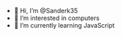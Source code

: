 - 👋 Hi, I’m @Sanderk35
- 👀 I’m interested in computers
- 🌱 I’m currently learning JavaScript

<!---
Sanderk35/Sanderk35 is a ✨ special ✨ repository because its `README.md` (this file) appears on your GitHub profile.
You can click the Preview link to take a look at your changes.
--->
